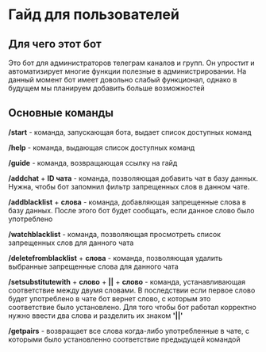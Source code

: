 # Гайд для пользователей
## Для чего этот бот
Это бот для администраторов телеграм каналов и групп. Он упростит и автоматизирует многие функции полезные в администрировании. На данный момент бот имеет довольно слабый функционал, однако в будущем мы планируем добавить больше возможностей
## Основные команды
**/start** - команда, запускающая бота, выдает список доступных команд

**/help** - команда, выдающая список доступных команд

**/guide** - команда, возвращающая ссылку на гайд

**/addchat** + **ID чата** - команда, позволяющая добавить чат в базу данных. Нужна, чтобы бот запомнил фильтр запрещенных слов в данном чате.

**/addblacklist** + **слова** - команда, добавляющая запрещенные слова в базу данных. После этого бот будет сообщать, если данное слово было употреблено

**/watchblacklist** - команда, позволяющая просмотреть список запрещенных слов для данного чата

**/deletefromblacklist** + **слова** - команда, позволяющая удалить выбранные запрещенные слова для данного чата

**/setsubstitutewith** + **слово** + **||** + **слово** - команда, устанавливающая соответствие между двумя словами. В последствии если первое слово будет употреблено в чате бот вернет слово, с которым это соответствие было установлено. Для того чтобы бот работал корректно нужно ввести два слова и разделить их знаком **'||'**

**/getpairs** - возвращает все слова когда-либо употребленные в чате, с которыми было установленно соответствие предыдущей командой